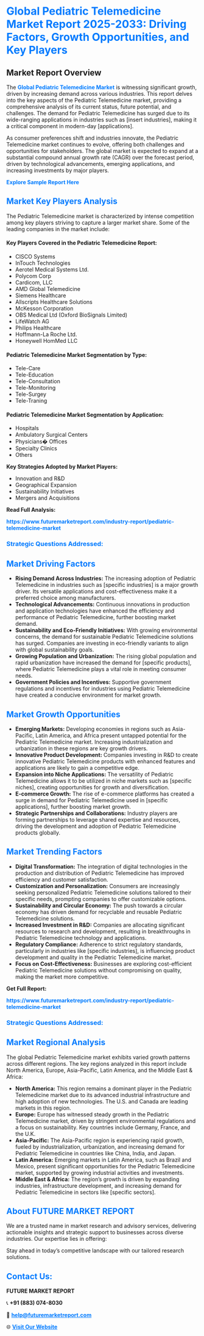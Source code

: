 <h1 style="color: #007BFF;">Global Pediatric Telemedicine Market Report 2025-2033: Driving Factors, Growth Opportunities, and Key Players</h1>

<section id="overview">
<h2>Market Report Overview</h2>
<p>The <a href="https://www.futuremarketreport.com/industry-report/pediatric-telemedicine-market" style="color: #007BFF; text-decoration: none;"><strong>Global Pediatric Telemedicine Market</strong></a> is witnessing significant growth, driven by increasing demand across various industries. This report delves into the key aspects of the Pediatric Telemedicine market, providing a comprehensive analysis of its current status, future potential, and challenges. The demand for Pediatric Telemedicine has surged due to its wide-ranging applications in industries such as [insert industries], making it a critical component in modern-day [applications].</p>
<p>As consumer preferences shift and industries innovate, the Pediatric Telemedicine market continues to evolve, offering both challenges and opportunities for stakeholders. The global market is expected to expand at a substantial compound annual growth rate (CAGR) over the forecast period, driven by technological advancements, emerging applications, and increasing investments by major players.</p>
</section>

<section id="overview">
<p><a href="https://www.futuremarketreport.com/request-sample/reportId=79582" style="color: #007BFF; text-decoration: none;"><strong>Explore Sample Report Here</strong></a></p>
</section>

<section id="key-players">
<h2 style="color: #007BFF;">Market Key Players Analysis</h2>
<p>The Pediatric Telemedicine market is characterized by intense competition among key players striving to capture a larger market share. Some of the leading companies in the market include:</p>
<h4>Key Players Covered in the Pediatric Telemedicine Report:</h4>
<ul><li>CISCO Systems</li><li>InTouch Technologies</li><li>Aerotel Medical Systems Ltd.</li><li>Polycom Corp</li><li>Cardicom, LLC</li><li>AMD Global Telemedicine</li><li>Siemens Healthcare</li><li>Allscripts Healthcare Solutions</li><li>McKesson Corporation</li><li>OBS Medical Ltd (Oxford BioSignals Limited)</li><li>LifeWatch AG</li><li>Philips Healthcare</li><li>Hoffmann-La Roche Ltd.</li><li>Honeywell HomMed LLC</li></ul>
<h4>Pediatric Telemedicine Market Segmentation by Type:</h4>
<ul><li>Tele-Care</li><li>Tele-Education</li><li>Tele-Consultation</li><li>Tele-Monitoring</li><li>Tele-Surgey</li><li>Tele-Traning</li></ul>

<h4>Pediatric Telemedicine Market Segmentation by Application:</h4>
<ul><li>Hospitals</li><li>Ambulatory Surgical Centers</li><li>Physicians� Offices</li><li>Specialty Clinics</li><li>Others</li></ul>
<p><strong>Key Strategies Adopted by Market Players:</strong></p>
<ul>
<li>Innovation and R&D</li>
<li>Geographical Expansion</li>
<li>Sustainability Initiatives</li>
<li>Mergers and Acquisitions</li>
</ul>
</section>

<section>
<p><strong>Read Full Analysis: </strong></p><a href="https://www.futuremarketreport.com/industry-report/pediatric-telemedicine-market" style="color: #007BFF; text-decoration: none;"><strong>https://www.futuremarketreport.com/industry-report/pediatric-telemedicine-market</strong></a>
<h3 style="color: #007BFF;">Strategic Questions Addressed:</h3>
</section>

<section id="driving-factors">
<h2 style="color: #007BFF;">Market Driving Factors</h2>
<ul>
<li><strong>Rising Demand Across Industries:</strong> The increasing adoption of Pediatric Telemedicine in industries such as [specific industries] is a major growth driver. Its versatile applications and cost-effectiveness make it a preferred choice among manufacturers.</li>
<li><strong>Technological Advancements:</strong> Continuous innovations in production and application technologies have enhanced the efficiency and performance of Pediatric Telemedicine, further boosting market demand.</li>
<li><strong>Sustainability and Eco-Friendly Initiatives:</strong> With growing environmental concerns, the demand for sustainable Pediatric Telemedicine solutions has surged. Companies are investing in eco-friendly variants to align with global sustainability goals.</li>
<li><strong>Growing Population and Urbanization:</strong> The rising global population and rapid urbanization have increased the demand for [specific products], where Pediatric Telemedicine plays a vital role in meeting consumer needs.</li>
<li><strong>Government Policies and Incentives:</strong> Supportive government regulations and incentives for industries using Pediatric Telemedicine have created a conducive environment for market growth.</li>
</ul>
</section>

<section id="growth-opportunities">
<h2 style="color: #007BFF;">Market Growth Opportunities</h2>
<ul>
<li><strong>Emerging Markets:</strong> Developing economies in regions such as Asia-Pacific, Latin America, and Africa present untapped potential for the Pediatric Telemedicine market. Increasing industrialization and urbanization in these regions are key growth drivers.</li>
<li><strong>Innovative Product Development:</strong> Companies investing in R&D to create innovative Pediatric Telemedicine products with enhanced features and applications are likely to gain a competitive edge.</li>
<li><strong>Expansion into Niche Applications:</strong> The versatility of Pediatric Telemedicine allows it to be utilized in niche markets such as [specific niches], creating opportunities for growth and diversification.</li>
<li><strong>E-commerce Growth:</strong> The rise of e-commerce platforms has created a surge in demand for Pediatric Telemedicine used in [specific applications], further boosting market growth.</li>
<li><strong>Strategic Partnerships and Collaborations:</strong> Industry players are forming partnerships to leverage shared expertise and resources, driving the development and adoption of Pediatric Telemedicine products globally.</li>
</ul>
</section>

<section id="trending-factors">
<h2 style="color: #007BFF;">Market Trending Factors</h2>
<ul>
<li><strong>Digital Transformation:</strong> The integration of digital technologies in the production and distribution of Pediatric Telemedicine has improved efficiency and customer satisfaction.</li>
<li><strong>Customization and Personalization:</strong> Consumers are increasingly seeking personalized Pediatric Telemedicine solutions tailored to their specific needs, prompting companies to offer customizable options.</li>
<li><strong>Sustainability and Circular Economy:</strong> The push towards a circular economy has driven demand for recyclable and reusable Pediatric Telemedicine solutions.</li>
<li><strong>Increased Investment in R&D:</strong> Companies are allocating significant resources to research and development, resulting in breakthroughs in Pediatric Telemedicine technology and applications.</li>
<li><strong>Regulatory Compliance:</strong> Adherence to strict regulatory standards, particularly in industries like [specific industries], is influencing product development and quality in the Pediatric Telemedicine market.</li>
<li><strong>Focus on Cost-Effectiveness:</strong> Businesses are exploring cost-efficient Pediatric Telemedicine solutions without compromising on quality, making the market more competitive.</li>
</ul>
</section>

<section>
<p><strong>Get Full Report: </strong></p><a href="https://www.futuremarketreport.com/industry-report/pediatric-telemedicine-market" style="color: #007BFF; text-decoration: none;"><strong>https://www.futuremarketreport.com/industry-report/pediatric-telemedicine-market</strong></a>
<h3 style="color: #007BFF;">Strategic Questions Addressed:</h3>
</section>


<section id="regional-analysis">
<h2 style="color: #007BFF;">Market Regional Analysis</h2>
<p>The global Pediatric Telemedicine market exhibits varied growth patterns across different regions. The key regions analyzed in this report include North America, Europe, Asia-Pacific, Latin America, and the Middle East & Africa:</p>
<ul>
<li><strong>North America:</strong> This region remains a dominant player in the Pediatric Telemedicine market due to its advanced industrial infrastructure and high adoption of new technologies. The U.S. and Canada are leading markets in this region.</li>
<li><strong>Europe:</strong> Europe has witnessed steady growth in the Pediatric Telemedicine market, driven by stringent environmental regulations and a focus on sustainability. Key countries include Germany, France, and the U.K.</li>
<li><strong>Asia-Pacific:</strong> The Asia-Pacific region is experiencing rapid growth, fueled by industrialization, urbanization, and increasing demand for Pediatric Telemedicine in countries like China, India, and Japan.</li>
<li><strong>Latin America:</strong> Emerging markets in Latin America, such as Brazil and Mexico, present significant opportunities for the Pediatric Telemedicine market, supported by growing industrial activities and investments.</li>
<li><strong>Middle East & Africa:</strong> The region’s growth is driven by expanding industries, infrastructure development, and increasing demand for Pediatric Telemedicine in sectors like [specific sectors].</li>
</ul>
</section>

<footer>
<h2 style="color: #007BFF;">About FUTURE MARKET REPORT</h2>
<p>We are a trusted name in market research and advisory services, delivering actionable insights and strategic support to businesses across diverse industries. Our expertise lies in offering:</p>

<p>Stay ahead in today’s competitive landscape with our tailored research solutions.</p>

<h2 style="color: #007BFF;">Contact Us:</h2>
<p><strong>FUTURE MARKET REPORT</strong></p>
<p>📞 <strong>+91 (883) 074-8030</strong></p>
<p>📧 <strong><a href="mailto:help@futuremarketreport.com" style="color: #007BFF;">help@futuremarketreport.com</a></strong></p>
<p>🌐 <strong><a href="https://www.futuremarketreport.com/" style="color: #007BFF;">Visit Our Website</a></strong></p>
</footer>